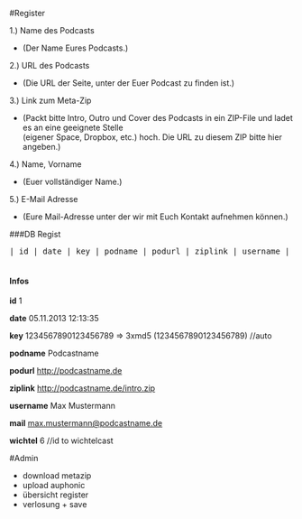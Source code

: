 #Register

1.) Name des Podcasts 
- (Der Name Eures Podcasts.)


2.) URL des Podcasts 
- (Die URL der Seite, unter der Euer Podcast zu finden ist.)


3.) Link zum Meta-Zip
- (Packt bitte Intro, Outro und Cover des Podcasts in ein ZIP-File und ladet es an eine geeignete Stelle <br>
(eigener Space, Dropbox, etc.) hoch. Die URL zu diesem ZIP bitte hier angeben.)


4.) Name, Vorname
- (Euer vollständiger Name.)

5.) E-Mail Adresse
- (Eure Mail-Adresse unter der wir mit Euch Kontakt aufnehmen können.)

###DB Regist
<pre>
| id | date | key | podname | podurl | ziplink | username | mail | wichtel |<br>
</pre>

#### Infos
**id** 1

**date** 05.11.2013 12:13:35

**key** 1234567890123456789 => 3xmd5 (1234567890123456789) //auto

**podname** Podcastname

**podurl** http://podcastname.de

**ziplink** http://podcastname.de/intro.zip

**username** Max Mustermann

**mail** max.mustermann@podcastname.de

**wichtel** 6 //id to wichtelcast


#Admin

- download metazip
- upload auphonic
- übersicht register
- verlosung + save
